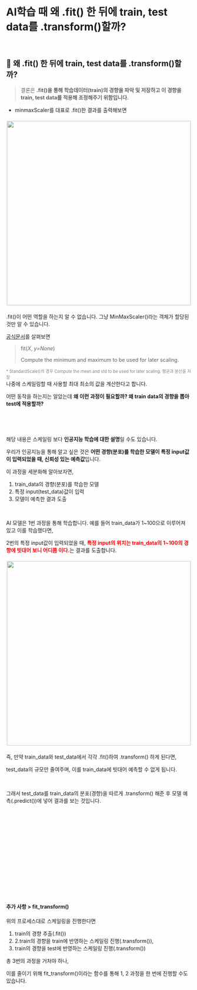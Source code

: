 # AI학습 때 왜 .fit() 한 뒤에 train, test data를 .transform()할까?


​	

## 🤔 왜 .fit() 한 뒤에 train, test data를 .transform()할까?

> 결론은 <b>.fit()을 통해 학습데이터(train)의 경향을 파악 및 저장하고 이 경향을 train, test data를 적용해 조정해주기 위함입니다.</b>

* minmaxScaler를 대표로 .fit()한 결과를 출력해보면 

<image src="/images/Data_Scaling.assets/image-20220411143534625.png" width="500px" style="display: block; margin: 20px auto">



.fit()이 어떤 역할을 하는지 알 수 없습니다. 그냥 MinMaxScaler()라는 객체가 할당된 것만 알 수 있습니다. 

[공식문서](https://scikit-learn.org/stable/modules/generated/sklearn.preprocessing.MinMaxScaler.html#sklearn.preprocessing.MinMaxScaler)를 살펴보면

> fit(*X*, *y=None*)
>
> Compute the minimum and maximum to be used for later scaling.

<span style="color: grey; font-size:.8em; float:right">* StandardScale()의 경우 Compute the mean and std to be used for later scaling. 평균과 분산을 저장

​	

나중에 스케일링할 때 사용할 최대 최소의 값을 계산한다고 합니다. 

어떤 동작을 하는지는 알았는데 **왜 이런 과정이 필요할까? 왜 train data의 경향을 뽑아 test에 적용할까?**

​	

​	

해당 내용은 스케일링 보다 <b>인공지능 학습에 대한 설명</b>일 수도 있습니다. 

우리가 인공지능을 통해 알고 싶은 것은 <b>어떤 경향(분포)를 학습한 모델이 특정 input값이 입력되었을 때, 신뢰성 있는 예측값</b>입니다.

이 과정을 세분화해 알아보자면, 

1. train_data의 경향(분포)를 학습한 모델
2. 특정 input(test_data)값이 입력
3. 모델이 예측한 결과 도출

​		

AI 모델은 1번 과정을 통해 학습합니다. 예를 들어 train_data가 1~100으로 이루어져 있고 이를 학습했다면, 

2번의 특정 input값이 입력되었을 때, <span style="color: red;">**특정 input의 위치는 train_data의 1~100의 경향에 빗대어 보니 어디쯤 이다.**</span>는 결과를 도출합니다.



<image src="/images/Data_Scaling.assets/image-20220418134619188.png" width="500px" style="display: block; margin: 20px auto">

즉, 만약  train_data와 test_data에서 각각 .fit()하여 .transform() 하게 된다면, 

test_data의 규모만 줄여주며, 이를 train_data에 빗대어 예측할 수 없게 됩니다.

​	

그래서 test_data를 train_data의 분포(경향)을 따르게 .transform() 해준 후 모델 예측(.predict())에 넣어 결과를 보는 것입니다. 

​	

​	

​		

​	

​	

​	

​	

​	

#### 추가 사항 > fit_transform()

위의 프로세스대로 스케일링을 진행한다면 

1. train의 경향 추출(.fit()) 
2. 2.train의 경향을 train에 반영하는 스케일링 진행(.transform()), 
3. train의 경향을 test에 반영하는 스케일링 진행(.transform())

총 3번의 과정을 거처야 하나, 		

이를 줄이기 위해 fit_transform()이라는 함수를 통해 1, 2 과정을 한 번에 진행할 수도 있습니다. 

​	

​	

​	

​	

